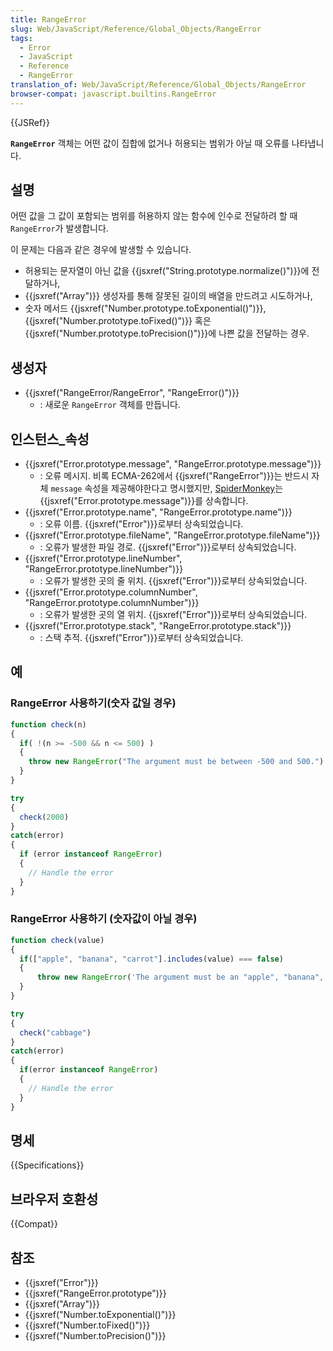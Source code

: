 ```yaml
---
title: RangeError
slug: Web/JavaScript/Reference/Global_Objects/RangeError
tags:
  - Error
  - JavaScript
  - Reference
  - RangeError
translation_of: Web/JavaScript/Reference/Global_Objects/RangeError
browser-compat: javascript.builtins.RangeError
---
```


{{JSRef}}

**`RangeError`** 객체는 어떤 값이 집합에 없거나 허용되는 범위가 아닐 때
오류를 나타냅니다.

## 설명

어떤 값을 그 값이 포함되는 범위를 허용하지 않는 함수에 인수로 전달하려 할 때
`RangeError`가 발생합니다.

이 문제는 다음과 같은 경우에 발생할 수 있습니다.

- 허용되는 문자열이 아닌 값을 {{jsxref("String.prototype.normalize()")}}에 전달하거나,
- {{jsxref("Array")}} 생성자를 통해 잘못된 길이의 배열을 만드려고 시도하거나,
- 숫자 메서드 {{jsxref("Number.prototype.toExponential()")}},
  {{jsxref("Number.prototype.toFixed()")}} 혹은 {{jsxref("Number.prototype.toPrecision()")}}에
  나쁜 값을 전달하는 경우.

## 생성자

- {{jsxref("RangeError/RangeError", "RangeError()")}}
  - : 새로운 `RangeError` 객체를 만듭니다.

## 인스턴스\_속성

- {{jsxref("Error.prototype.message", "RangeError.prototype.message")}}
  - : 오류 메시지. 비록 ECMA-262에서 {{jsxref("RangeError")}}는 반드시 자체
    `message` 속성을 제공해야한다고 명시했지만, [SpiderMonkey](/ko/docs/Mozilla/Projects/SpiderMonkey)는 {{jsxref("Error.prototype.message")}}를 상속합니다.
- {{jsxref("Error.prototype.name", "RangeError.prototype.name")}}
  - : 오류 이름. {{jsxref("Error")}}로부터 상속되었습니다.
- {{jsxref("Error.prototype.fileName", "RangeError.prototype.fileName")}}
  - : 오류가 발생한 파일 경로. {{jsxref("Error")}}로부터 상속되었습니다.
- {{jsxref("Error.prototype.lineNumber", "RangeError.prototype.lineNumber")}}
  - : 오류가 발생한 곳의 줄 위치. {{jsxref("Error")}}로부터 상속되었습니다.
- {{jsxref("Error.prototype.columnNumber", "RangeError.prototype.columnNumber")}}
  - : 오류가 발생한 곳의 열 위치. {{jsxref("Error")}}로부터 상속되었습니다.
- {{jsxref("Error.prototype.stack", "RangeError.prototype.stack")}}
  - : 스택 추적. {{jsxref("Error")}}로부터 상속되었습니다.

## 예

### RangeError 사용하기(숫자 값일 경우)

```js
function check(n)
{
  if( !(n >= -500 && n <= 500) )
  {
    throw new RangeError("The argument must be between -500 and 500.")
  }
}

try
{
  check(2000)
}
catch(error)
{
  if (error instanceof RangeError)
  {
    // Handle the error
  }
}
```

### RangeError 사용하기 (숫자값이 아닐 경우)

```js
function check(value)
{
  if(["apple", "banana", "carrot"].includes(value) === false)
  {
      throw new RangeError('The argument must be an "apple", "banana", or "carrot".')
  }
}

try
{
  check("cabbage")
}
catch(error)
{
  if(error instanceof RangeError)
  {
    // Handle the error
  }
}
```

## 명세

{{Specifications}}

## 브라우저 호환성

{{Compat}}

## 참조

- {{jsxref("Error")}}
- {{jsxref("RangeError.prototype")}}
- {{jsxref("Array")}}
- {{jsxref("Number.toExponential()")}}
- {{jsxref("Number.toFixed()")}}
- {{jsxref("Number.toPrecision()")}}
